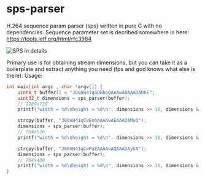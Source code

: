 # sps-parser
H.264 sequence param parser (sps) written in pure C with no dependencies.
Sequence parameter set is decribed somewhere in here: https://tools.ietf.org/html/rfc3984

![SPS in details](ttps://raw.githubusercontent.com/angrycoding/sps-parser/master/sps.png)

Primary use is for obtaining stream dimensions, but you can take it as a boilerplate and extract anything you need (fps and god knows what else is there). Usage:

```c
int main(int argc , char *argv[]) {
	uint8_t buffer[] = "J00AH41qBQBboQAAAwABAAADADKE";
	uint32_t dimensions = sps_parser(buffer);
	// 1280x720
	printf("width = %d\nheight = %d\n", dimensions >> 16, dimensions & 0xFFFF);

	strcpy(buffer, "J00AH41qCwEmhAAAAwAEAAADAMoQ");
	dimensions = sps_parser(buffer);
	// 704x576
	printf("width = %d\nheight = %d\n", dimensions >> 16, dimensions & 0xFFFF);

	strcpy(buffer, "J00AH41qCwPaEAAAAwAQAAADAyhA");
	dimensions = sps_parser(buffer);
	// 704x480
	printf("width = %d\nheight = %d\n", dimensions >> 16, dimensions & 0xFFFF);
}
```
